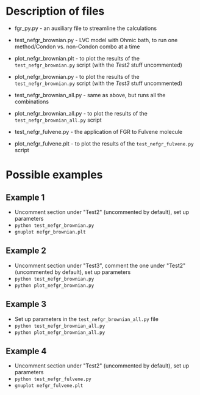# Description of files

   * fgr_py.py  - an auxiliary file to streamline the calculations

   * test_nefgr_brownian.py - LVC model with Ohmic bath, to run one method/Condon vs. non-Condon combo at a time
   * plot_nefgr_brownian.plt - to plot the results of the ```test_nefgr_brownian.py``` script (with the *Test2* stuff uncommented)
   * plot_nefgr_brownian.py  - to plot the results of the ```test_nefgr_brownian.py``` script (with the *Test3* stuff uncommented)

   * test_nefgr_brownian_all.py - same as above, but runs all the combinations
   * plot_nefgr_brownian_all.py - to plot the results of the ```test_nefgr_brownian_all.py``` script

   * test_nefgr_fulvene.py - the application of FGR to Fulvene molecule
   * plot_nefgr_fulvene.plt - to plot the results of the ```test_nefgr_fulvene.py``` script


# Possible examples

##  Example 1
   * Uncomment section under "Test2"  (uncommented by default), set up parameters
   * ```python test_nefgr_brownian.py```
   * ```gnuplot nefgr_brownian.plt```

##  Example 2
   * Uncomment section under "Test3", comment the one under "Test2" (uncommented by default), set up parameters
   * ```python test_nefgr_brownian.py```
   * ```python plot_nefgr_brownian.py```

##  Example 3
   * Set up parameters in the ```test_nefgr_brownian_all.py``` file
   * ```python test_nefgr_brownian_all.py```
   * ```python plot_nefgr_brownian_all.py```

##  Example 4
   * Uncomment section under "Test2"  (uncommented by default), set up parameters
   * ```python test_nefgr_fulvene.py```
   * ```gnuplot nefgr_fulvene.plt```



